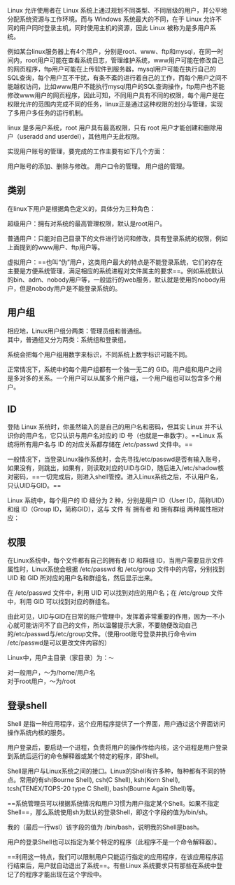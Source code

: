 Linux 允许使用者在 Linux 系统上通过规划不同类型、不同层级的用户，并公平地分配系统资源与工作环境。而与 Windows 系统最大的不同，在于 Linux 允许不同的用户同时登录主机，同时使用主机的资源，因此 Linux 被称为是多用户系统。

例如某台linux服务器上有4个用户，分别是root、www、ftp和mysql，在同一时间内，root用户可能在查看系统日志，管理维护系统，www用户可能在修改自己的网页程序，ftp用户可能在上传软件到服务器，mysql用户可能在执行自己的SQL查询，每个用户互不干扰，有条不紊的进行着自己的工作，而每个用户之间不能越权访问，比如www用户不能执行mysql用户的SQL查询操作，ftp用户也不能修改www用户的网页程序，因此可知，不同用户具有不同的权限，每个用户是在权限允许的范围内完成不同的任务，linux正是通过这种权限的划分与管理，实现了多用户多任务的运行机制。

linux 是多用户系统，root 用户具有最高权限，只有 root 用户才能创建和删除用户（useradd and userdel），其他用户无此权限。

实现用户账号的管理，要完成的工作主要有如下几个方面：

用户账号的添加、删除与修改。
用户口令的管理。
用户组的管理。

## 类别
在linux下用户是根据角色定义的，具体分为三种角色：

超级用户：拥有对系统的最高管理权限，默认是root用户。

普通用户：只能对自己目录下的文件进行访问和修改，具有登录系统的权限，例如上面提到的www用户、ftp用户等。

虚拟用户：==也叫“伪”用户，这类用户最大的特点是不能登录系统，它们的存在主要是方便系统管理，满足相应的系统进程对文件属主的要求==。例如系统默认的bin、adm、nobody用户等，一般运行的web服务，默认就是使用的nobody用户，但是nobody用户是不能登录系统的。

## 用户组

相应地，Linux用户组分两类：管理员组和普通组。  
其中，普通组又分为两类：系统组和登录组。

系统会把每个用户组用数字来标识，不同系统上数字标识可能不同。

正常情况下，系统中的每个用户组都有一个独一无二的 GID。用户组和用户之间是多对多的关系。一个用户可以从属多个用户组，一个用户组也可以包含多个用户。

## ID

登陆 Linux 系统时，你虽然输入的是自己的用户名和密码，但其实 Linux 并不认识你的用户名，它只认识与用户名对应的 ID 号（也就是一串数字）。==Linux 系统将所有用户名与 ID 的对应关系都存储在 /etc/passwd 文件中。==

一般情况下，当登录Linux操作系统时，会先寻找/etc/passwd是否有输入账号，如果没有，则跳出，如果有，则读取对应的UID与GID，随后进入/etc/shadow核对密码，==一切完成后，则进入shell管控。进入Linux系统之后，不认用户名，只认UID与GID。==

Linux 系统中，每个用户的 ID 细分为 2 种，分别是用户 ID（User ID，简称UID）和组 ID（Group ID，简称GID），这与 文件 有 拥有者 和 拥有群组 两种属性相对应：

## 权限
在Linux系统中，每个文件都有自己的拥有者 ID 和群组 ID，当用户需要显示文件属性时，Linux系统会根据 /etc/passwd 和 /etc/group 文件中的内容，分别找到 UID 和 GID 所对应的用户名和群组名，然后显示出来。

在 /etc/passwd 文件中，利用 UID 可以找到对应的用户名；在 /etc/group 文件中，利用 GID 可以找到对应的群组名。

由此可见，UID与GID在日常的账户管理中，发挥着非常重要的作用，因为一不小心就可能访问不了自己的文件，所以温馨提示大家，不要随便改动自己的/etc/passwd与/etc/group文件。（使用root账号登录并执行命令vim /etc/passwd是可以更改文件内容的）

Linux中，用户主目录（家目录）为：`～`

对一般用户，～为/home/用户名  
对于root用户，～为/root

## 登录shell

Shell 是指一种应用程序，这个应用程序提供了一个界面，用户通过这个界面访问操作系统内核的服务。

用户登录后，要启动一个进程，负责将用户的操作传给内核，这个进程是用户登录到系统后运行的命令解释器或某个特定的程序，即Shell。

Shell是用户与Linux系统之间的接口。Linux的Shell有许多种，每种都有不同的特点。常用的有sh(Bourne Shell), csh(C Shell), ksh(Korn Shell), tcsh(TENEX/TOPS-20 type C Shell), bash(Bourne Again Shell)等。

==系统管理员可以根据系统情况和用户习惯为用户指定某个Shell。如果不指定Shell==，那么系统使用sh为默认的登录Shell，即这个字段的值为/bin/sh。

我的（最后一行wsl）该字段的值为 /bin/bash，说明我的Shell是bash。

用户的登录Shell也可以指定为某个特定的程序（此程序不是一个命令解释器）。

==利用这一特点，我们可以限制用户只能运行指定的应用程序，在该应用程序运行结束后，用户就自动退出了系统==。有些Linux 系统要求只有那些在系统中登记了的程序才能出现在这个字段中。
